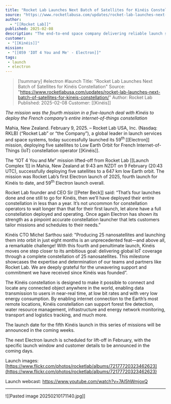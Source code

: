 ```yaml
---
title: "Rocket Lab Launches Next Batch of Satellites for Kinéis Constellation"
source: "https://www.rocketlabusa.com/updates/rocket-lab-launches-next-batch-of-satellites-for-kineis-constellation/"
author:
  - "[[Rocket Lab]]"
published: 2025-02-08
description: "The end-to-end space company delivering reliable launch services, spacecraft, satellite components."
customer:
 - "[[Kinéis]]"
mission:
 - "[[059 'IOT 4 You and Me' - Electron]]"
tags:
 - launch
 - electron
---
```


>[!summary]
> #electron #launch
Title: "Rocket Lab Launches Next Batch of Satellites for Kinéis Constellation"
Source: "https://www.rocketlabusa.com/updates/rocket-lab-launches-next-batch-of-satellites-for-kineis-constellation/"
Author: Rocket Lab
Published: 2025-02-08
Customer: [[Kinéis]]

*The mission was the fourth mission in a five-launch deal with Kinéis to deploy the French company’s entire internet-of-things constellation*

Mahia, New Zealand. February 9, 2025. – Rocket Lab USA, Inc. (Nasdaq: RKLB) (“Rocket Lab” or “the Company”), a global leader in launch services and space systems, today successfully launched its 59<sup>th </sup> [[Electron]] mission, deploying five satellites to Low Earth Orbit for French Internet-of-Things (IoT) constellation operator [[Kinéis]].

The “IOT 4 You and Me” mission lifted-off from Rocket Lab [[Launch Complex 1]] in Mahia, New Zealand at 9:43 am NZDT on 9 February (20:43 UTC), successfully deploying five satellites to a 647 km low Earth orbit. The mission was Rocket Lab’s first Electron launch of 2025, fourth launch for Kinéis to date, and 59<sup>th</sup> Electron launch overall.

Rocket Lab founder and CEO Sir [[Peter Beck]] said: “That’s four launches done and one still to go for Kinéis, then we’ll have deployed their entire constellation in less than a year. It’s not uncommon for constellation operators to wait longer than that for their first launch, let alone have a full constellation deployed and operating. Once again Electron has shown its strength as a pinpoint accurate constellation launcher that lets customers tailor missions and schedules to their needs.”

Kinéis CTO Michel Sarthou said: "Producing 25 nanosatellites and launching them into orbit in just eight months is an unprecedented feat—and above all, a remarkable challenge! With this fourth and penultimate launch, Kinéis moves one step closer to its ambitious goal: delivering global IoT coverage through a complete constellation of 25 nanosatellites. This milestone showcases the expertise and determination of our teams and partners like Rocket Lab. We are deeply grateful for the unwavering support and commitment we have received since Kinéis was founded”.

The Kinéis constellation is designed to make it possible to connect and locate any connected object anywhere in the world, enabling data transmission to users in near-real time, at low bit rates and with very low energy consumption. By enabling internet connection to the Earth’s most remote locations, Kinéis constellation can support forest fire detection, water resource management, infrastructure and energy network monitoring, transport and logistics tracking, and much more.

The launch date for the fifth Kinéis launch in this series of missions will be announced in the coming weeks.

The next Electron launch is scheduled for lift-off in February, with the specific launch window and customer details to be announced in the coming days. 

Launch images:[https://www.flickr.com/photos/rocketlab/albums/72177720323462623](https://www.flickr.com/photos/rocketlab/albums/72177720323462623)

Launch webcast: https://www.youtube.com/watch?v=7Al5hWmjoxQ

---

![[Pasted image 20250210171140.jpg]]